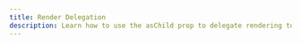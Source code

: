 ```yaml
---
title: Render Delegation
description: Learn how to use the asChild prop to delegate rendering to a child element.
---
```

